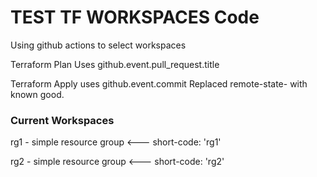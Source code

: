# TEST TF WORKSPACES Code
Using github actions to select workspaces

Terraform Plan Uses github.event.pull_request.title

Terraform Apply uses github.event.commit
 Replaced remote-state- with known good.

### Current Workspaces

rg1 - simple resource group <--- short-code: 'rg1'

rg2 - simple resource group <--- short-code: 'rg2'

